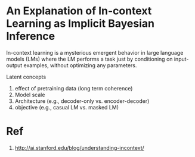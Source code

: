 
# An Explanation of In-context Learning as Implicit Bayesian Inference 

 In-context learning is a mysterious emergent behavior in large language models (LMs) where the LM performs a task just by conditioning on input-output examples, without optimizing any parameters.
 
 Latent concepts

1. effect of pretraining data (long term coherence)
2. Model scale
3. Architecture (e.g., decoder-only vs. encoder-decoder)
4. objective (e.g., casual LM vs. masked LM) 
 
 # Ref
 
 1. http://ai.stanford.edu/blog/understanding-incontext/
 
 
